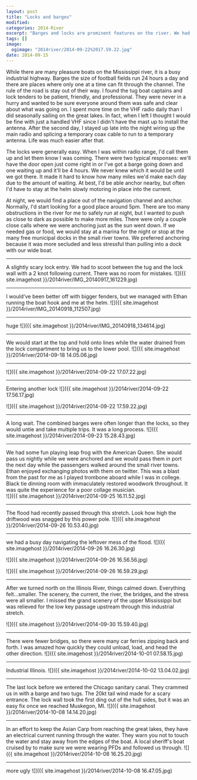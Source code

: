 ```yaml
---
layout: post
title: "Locks and barges"
modified:
categories: 2014-River
excerpt: "Barges and locks are prominent features on the river. We had a lot to learn in how to safely navigate the traffic."
tags: []
image:
  ogimage: "2014river/2014-09-22%2017.59.22.jpg"
date: 2014-09-15
---
```


While there are many pleasure boats on the Mississippi river, it is a busy industrial highway. Barges the size of football fields run 24 hours a day and there are places where only one at a time can fit through the channel. The rule of the road is stay out of their way. I found the tug boat captains and lock tenders to be patient, friendly, and professional. They were never in a hurry and wanted to be sure everyone around them was safe and clear about what was going on. I spent more time on the VHF radio daily than I did seasonally sailing on the great lakes. In fact, when I left I thought I would be fine with just a handled VHF since I didn't have the mast up to install the antenna. After the second day, I stayed up late into the night wiring up the main radio and splicing a temporary coax cable to run to a temporary antenna. Life was much easier after that. 

The locks were generally easy. When I was within radio range, I'd call them up and let them know I was coming. There were two typical responses: we'll have the door open just come right in or I've got a barge going down and one waiting up and it'll be 4 hours. We never knew which it would be until we got there. It made it hard to know how many miles we'd make each day due to the amount of waiting. At best, I'd be able anchor nearby, but often I'd have to stay at the helm slowly motoring in place into the current. 
 
At night, we would find a place out of the navigation channel and anchor. Normally, I'd start looking for a good place around 5pm. There are too many obstructions in the river for me to safely run at night, but I wanted to push as close to dark as possible to make more miles. There were only a couple close calls where we were anchoring just as the sun went down. If we needed gas or food, we would stay at a marina for the night or stop at the many free municipal docks in the small river towns. We preferred anchoring because it was more secluded and less stressful than pulling into a dock with our wide boat.
   
-------   

A slightly scary lock entry. We had to scoot between the tug and the lock wall with a 2 knot following current. There was no room for mistakes. 
![]({{ site.imagehost }}/2014river/IMG_20140917_161229.jpg)

-------

I would've been better off with bigger fenders, but we managed with Ethan running the boat hook and me at the helm.
![]({{ site.imagehost }}/2014river/IMG_20140918_112507.jpg)

---------

huge
![]({{ site.imagehost }}/2014river/IMG_20140918_134614.jpg)

---------

We would start at the top and hold onto lines while the water drained from the lock compartment to bring us to the lower pool.
![]({{ site.imagehost }}/2014river/2014-09-18 14.05.06.jpg)

----

![]({{ site.imagehost }}/2014river/2014-09-22 17.07.22.jpg)

------

Entering another lock
![]({{ site.imagehost }}/2014river/2014-09-22 17.56.17.jpg)

![]({{ site.imagehost }}/2014river/2014-09-22 17.59.22.jpg)

-------

A long wait. The combined barges were often longer than the locks, so they would untie and take multiple trips. It was a long process.
![]({{ site.imagehost }}/2014river/2014-09-23 15.28.43.jpg)

-----

We had some fun playing leap frog with the American Queen. She would pass us nightly while we were anchored and we would pass them in port the next day while the passengers walked around the small river towns. Ethan enjoyed exchanging photos with them on twitter. This was a blast from the past for me as I played trombone aboard while I was in college. Black tie dinning room with immaculately restored woodwork throughout. It was quite the experience for a poor collage musician.  
![]({{ site.imagehost }}/2014river/2014-09-25 16.11.52.jpg)

-----

The flood had recently passed through this stretch. Look how high the driftwood was snagged by this power pole. 
![]({{ site.imagehost }}/2014river/2014-09-26 10.53.40.jpg)

-----

we had a busy day navigating the leftover mess of the flood. 
![]({{ site.imagehost }}/2014river/2014-09-26 16.26.30.jpg)

![]({{ site.imagehost }}/2014river/2014-09-26 16.56.56.jpg)

![]({{ site.imagehost }}/2014river/2014-09-26 16.59.29.jpg)

-----

After we turned north on the Illinois River, things calmed down. Everything felt...smaller. The scenery, the current, the river, the bridges, and the stress were all smaller. I missed the grand scenery of the upper Mississippi but was relieved for the low key passage upstream through this industrial stretch.  

![]({{ site.imagehost }}/2014river/2014-09-30 15.59.40.jpg)

----

There were fewer bridges, so there were many car ferries zipping back and forth. I was amazed how quickly they could unload, load, and head the other direction.
![]({{ site.imagehost }}/2014river/2014-10-01 07.58.15.jpg)

----

Industrial Illinois. 
![]({{ site.imagehost }}/2014river/2014-10-02 13.04.02.jpg)

-----

The last lock before we entered the Chicago sanitary canal. They crammed us in with a barge and two tugs. The 20kt tail wind made for a scary entrance. The lock wall took the first ding out of the hull sides, but it was an easy fix once we reached Muskegon, MI. 
![]({{ site.imagehost }}/2014river/2014-10-08 14.14.20.jpg)

-----

In an effort to keep the Asian Carp from reaching the great lakes, they have an electrical current running through the water. They warn you not to touch the water and stay away from the edges of the boat. A local sheriff's boat cruised by to make sure we were wearing PFDs and followed us through.
![]({{ site.imagehost }}/2014river/2014-10-08 16.25.20.jpg)

----

more ugly
![]({{ site.imagehost }}/2014river/2014-10-08 16.47.05.jpg)




